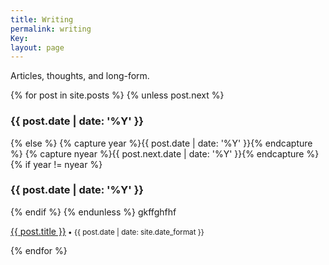 ```yaml
---
title: Writing
permalink: writing
Key: 
layout: page
---
```


Articles, thoughts, and long-form.

  {% for post in site.posts %}
    {% unless post.next %}
      <h3>{{ post.date | date: '%Y' }}</h3>
    {% else %}
      {% capture year %}{{ post.date | date: '%Y' }}{% endcapture %}
      {% capture nyear %}{{ post.next.date | date: '%Y' }}{% endcapture %}
      {% if year != nyear %}
        <h3>{{ post.date | date: '%Y' }}</h3>
      {% endif %}
    {% endunless %}
gkffghfhf
    <p><a href="{{ post.url | prepend: site.baseurl }}">{{ post.title }}</a><small> • {{ post.date | date: site.date_format }}</small></p>
   
  {% endfor %}
